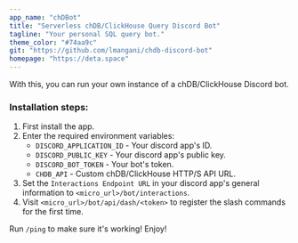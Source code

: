 ```yaml
---
app_name: "chDBot"
title: "Serverless chDB/ClickHouse Query Discord Bot"
tagline: "Your personal SQL query bot."
theme_color: "#74aa9c"
git: "https://github.com/lmangani/chdb-discord-bot"
homepage: "https://deta.space"
---
```


With this, you can run your own instance of a chDB/ClickHouse Discord bot.

### Installation steps:
1. First install the app.
2. Enter the required environment variables:
    - `DISCORD_APPLICATION_ID` - Your discord app's ID.
    - `DISCORD_PUBLIC_KEY` - Your discord app's public key.
    - `DISCORD_BOT_TOKEN` - Your bot's token.
    - `CHDB_API` - Custom chDB/ClickHouse HTTP/S API URL.
3. Set the `Interactions Endpoint URL` in your discord app's general information to `<micro_url>/bot/interactions`.
4. Visit `<micro_url>/bot/api/dash/<token>` to register the slash commands for the first time.

Run `/ping` to make sure it's working! Enjoy!
